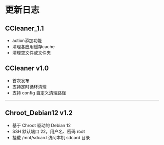 # 更新日志

## CCleaner_1.1
- action添加功能
- 清理各应用缓存cache
- 清理空文件或文件夹

## CCleaner v1.0
- 首次发布
- 支持定时循环清理
- 支持 config 自定义清理路径

---

## Chroot_Debian12 v1.2
- 基于 Chroot 驱动的 Debian 12
- SSH 默认端口 22，用户名、密码 root
- 挂载 /mnt/sdcard 访问本机 sdcard 目录
